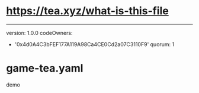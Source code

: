 # https://tea.xyz/what-is-this-file
---
version: 1.0.0
codeOwners:
  - '0x4d0A4C3bFEF177A119A98Ca4CE0Cd2a07C3110F9'
quorum: 1
# game-tea.yaml
demo
